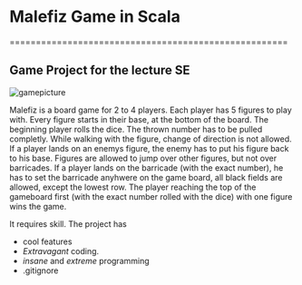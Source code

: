 # Malefiz Game in Scala 
=====================================================
## Game Project for the lecture SE

![gamepicture](https://user-images.githubusercontent.com/81407658/114448533-f96ce480-9bd3-11eb-93a7-74dc0941f6c1.jpg)


Malefiz is a board game for 2 to 4 players. Each player has 5 figures to play with. Every figure starts in their base, at the bottom of the board. The beginning player rolls the dice. The thrown number has to be pulled completly. While walking with the figure, change of direction is not allowed. If a player lands on an enemys figure, the enemy has to put his figure back to his base. Figures are allowed to jump over other figures, but not over barricades. If a player lands on the barricade (with the exact number), he has to set the barricade anyhwere on the game board, all black fields are allowed, except the lowest row. The player reaching the top of the gameboard first (with the exact number rolled with the dice) with one figure wins the game.



It requires skill.
The project has
* cool features
* *Extravagant* coding.
* *insane* and *extreme* programming
* .gitignore

